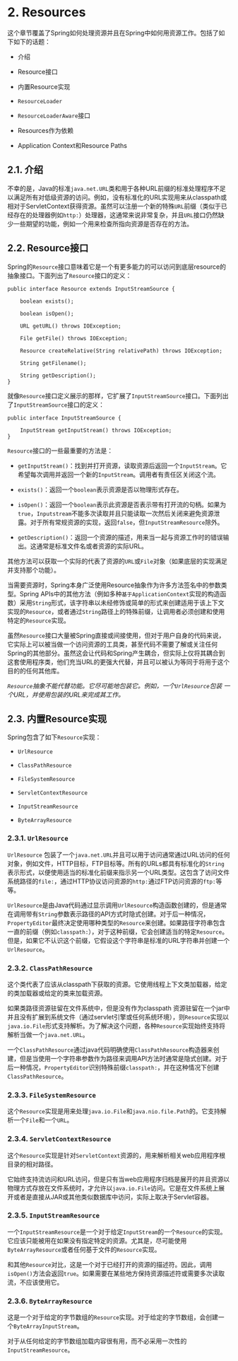 # 2. Resources

这个章节覆盖了Spring如何处理资源并且在Spring中如何用资源工作。包括了如下如下的话题：

* 介绍

* Resource接口

* 内置Resource实现

* `ResourceLoader`

* `ResourceLoaderAware`接口

* Resources作为依赖

* Application Context和Resource Paths

## 2.1. 介绍

不幸的是，Java的标准`java.net.URL`类和用于各种URL前缀的标准处理程序不足以满足所有对低级资源的访问。例如，没有标准化的URL实现用来从classpath或相对于ServletContext获得资源。虽然可以注册一个新的特殊`URL`前缀（类似于已经存在的处理器例如`http:`）处理器，这通常来说非常复杂，并且`URL`接口仍然缺少一些期望的功能，例如一个用来检查所指向资源是否存在的方法。

## 2.2. Resource接口

Spring的`Resource`接口意味着它是一个有更多能力的可以访问到底层resource的抽象接口。下面列出了`Resource`接口的定义：

```
public interface Resource extends InputStreamSource {

    boolean exists();

    boolean isOpen();

    URL getURL() throws IOException;

    File getFile() throws IOException;

    Resource createRelative(String relativePath) throws IOException;

    String getFilename();

    String getDescription();
}
```

就像`Resource`接口定义展示的那样，它扩展了`InputStreamSource`接口。下面列出了`InputStreamSource`接口的定义：

```
public interface InputStreamSource {

    InputStream getInputStream() throws IOException;
}
```

`Resource`接口的一些最重要的方法是：

* `getInputStream()`：找到并打开资源，读取资源后返回一个`InputStream`。它希望每次调用并返回一个新的`InputStream`。调用者有责任区关闭这个流。

* `exists()`：返回一个`boolean`表示资源是否以物理形式存在。

* `isOpen()`：返回一个`boolean`表示此资源是否表示带有打开流的句柄。如果为`true`，`Inputstream`不能多次读取并且只能读取一次然后关闭来避免资源泄露。对于所有常规资源的实现，返回`false`，但`InputStreamResource`除外。

* `getDescription()`：返回一个资源的描述，用来当一起与资源工作时的错误输出。这通常是标准文件名或者资源的实际URL。

其他方法可以获取一个实际的代表了资源的`URL`或`File`对象（如果底层的实现满足并支持那个功能）。

当需要资源时，Spring本身广泛使用Resource抽象作为许多方法签名中的参数类型。Spring APIs中的其他方法（例如多种`基于ApplicationContext`实现的构造函数）采用`String`形式，该字符串以未经修饰或简单的形式来创建适用于该上下文实现的`Resource`，或者通过`String`路径上的特殊前缀，让调用者必须创建和使用特定的`Resource`实现。

虽然`Resource`接口大量被Spring直接或间接使用，但对于用户自身的代码来说，它实际上可以被当做一个访问资源的工具类，甚至代码不需要了解或关注任何Spring的其他部分。虽然这会让代码和Spring产生耦合，但实际上仅将其耦合到这套使用程序类，他们充当URL的更强大代替，并且可以被认为等同于将用于这个目的的任何其他库。

*`Resource`抽象不能代替功能。它尽可能地包装它。例如，一个`UrlResource`包装 一个URL，并使用包装的URL来完成其工作。*

## 2.3. 内置Resource实现

Spring包含了如下`Resource`实现：

* `UrlResource`

* `ClassPathResource`

* `FileSystemResource`

* `ServletContextResource`

* `InputStreamResource`

* `ByteArrayResource`

### 2.3.1. `UrlResource`

`UrlResource` 包装了一个`java.net.URL`并且可以用于访问通常通过URL访问的任何对象，例如文件，HTTP目标，FTP目标等。所有的URLs都具有标准化的`String`表示形式，以便使用适当的标准化前缀来指示另一个URL类型。这包含了访问文件系统路径的`file:`，通过HTTP协议访问资源的`http:`通过FTP访问资源的`ftp:`等等。

`UrlResource`是由Java代码通过显示调用`UrlResource`构造函数创建的，但是通常在调用带有`String`参数表示路径的API方式时隐式创建。对于后一种情况，`PropertyEditor`最终决定使用哪种类型的`Resource`来创建。如果路径字符串包含一直的前缀（例如`classpath:`），对于这种前缀，它会创建适当的特定`Resource`。但是，如果它不认识这个前缀，它假设这个字符串是标准的URL字符串并创建一个`UrlResource`。



### 2.3.2. `ClassPathResource`

这个类代表了应该从classpath下获取的资源。它使用线程上下文类加载器，给定的类加载器或给定的类来加载资源。



如果类路径资源驻留在文件系统中，但是没有作为classpath 资源驻留在一个jar中并且没有扩展到系统文件（通过servlet引擎或任何系统环境），则`Resource`实现以`java.io.File`形式支持解析。为了解决这个问题，各种`Resource`实现始终支持将解析当做一个`java.net.URL`。



一个`ClassPathResource`通过java代码明确使用`ClassPathResource`构造器来创建，但是当使用一个字符串参数作为路径来调用API方法时通常是隐式创建。对于后一种情况，`PropertyEditor`识别特殊前缀`classpath:`，并在这种情况下创建`ClassPathResource`。

### 2.3.3. `FileSystemResource`

这个`Resource`实现是用来处理`java.io.File`和`java.nio.file.Path`的。它支持解析一个`File`和一个`URL`。

### 2.3.4. `ServletContextResource`

这个`Resource`实现是针对`ServletContext`资源的，用来解析相关web应用程序根目录的相对路径。

它始终支持流访问和URL访问，但是只有当web应用程序归档是展开的并且资源以物理方式存放在文件系统时，才允许以`java.io.File`访问。它是在文件系统上展开或者是直接从JAR或其他类似数据库中访问，实际上取决于Servlet容器。

### 2.3.5. `InputStreamResource`

一个`InputStreamResource`是一个对于给定`InputStream`的一个`Resource`的实现。它应该只能被用在如果没有指定特定的资源。尤其是，尽可能使用`ByteArrayResource`或者任何基于文件的`Resource`实现。

和其他`Resource`对比，这是一个对于已经打开的资源的描述符。因此，调用`isOpen()`方法会返回`true`。如果需要在某些地方保持资源描述符或需要多次读取流，不应该使用它。

### 2.3.6. `ByteArrayResource`

这是一个对于给定的字节数组的`Resource`实现。对于给定的字节数组，会创建一个`ByteArrayInputStream`。

对于从任何给定的字节数组加载内容很有用，而不必采用一次性的`InputStreamResource`。
